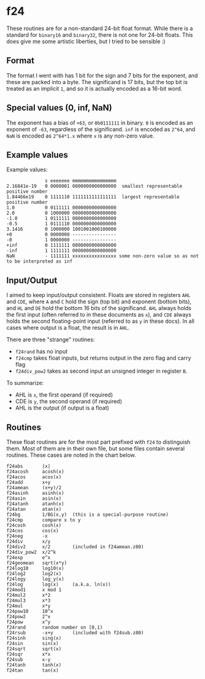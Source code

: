 # f24
These routines are for a non-standard 24-bit float format. While there is a
standard for `binary16` and `binary32`, there is not one for 24-bit floats.
This does give me some artistic liberties, but I tried to be sensible :)

## Format
The format I went with has 1 bit for the sign and 7 bits for the exponent, and
these are packed into a byte. The significand is 17 bits, but the top bit
is treated as an implicit `1`, and so it is actually encoded as a 16-bit word.

## Special values (0, inf, NaN)
The exponent has a bias of `+63`, or `0b0111111` in binary. `0` is encoded as an
exponent of `-63`, regardless of the significand. `inf` is encoded as `2^64`,
and `NaN` is encoded as `2^64*1.x` where `x` is any non-zero value.

## Example values
Example values:
```
              s eeeeeee mmmmmmmmmmmmmmmm
2.16841e-19   0 0000001 0000000000000000  smallest representable positive number
1.84466e19    0 1111110 1111111111111111  largest representable positive number
1.0           0 0111111 0000000000000000
2.0           0 1000000 0000000000000000
-1.0          1 0111111 0000000000000000
-0.5          1 0111110 0000000000000000
3.1416        0 1000000 1001001000100000
+0            0 0000000 ----------------
-0            1 0000000 ----------------
+inf          0 1111111 0000000000000000
-inf          1 1111111 0000000000000000
NaN           - 1111111 xxxxxxxxxxxxxxxx some non-zero value so as not to be interpreted as inf
```

## Input/Output
I aimed to keep input/output consistent. Floats are stored in registers `AHL`
and `CDE`, where `A` and `C` hold the sign (top bit) and exponent (bottom bits),
and `HL` and `DE` hold the bottom 16 bits of the significand. `AHL` always holds
the first input (often referred to in these documents as `x`), and `CDE` always
holds the second floating-point input (referred to as `y` in these docs). In all
cases where output is a float, the result is in `AHL`.

There are three "strange" routines:
* `f24rand` has no input
* `f24cmp` takes float inputs, but returns output in the zero flag and carry flag
* `f24div_pow2` takes as second input an unsigned integer in register `B`.

To summarize:
*  AHL is `x`, the first operand (if required)
*  CDE is `y`, the second operand (if required)
*  AHL is the output (if output is a float)


## Routines
These float routines are for the most part prefixed with `f24` to distinguish
them. Most of them are in their own file, but some files contain several
routines. These cases are noted in the chart below.

```
f24abs       |x|
f24acosh     acosh(x)
f24acos      acos(x)
f24add       x+y
f24amean     (x+y)/2
f24asinh     asinh(x)
f24asin      asin(x)
f24atanh     atanh(x)
f24atan      atan(x)
f24bg        1/BG(x,y)  (this is a special-purpose routine)
f24cmp       compare x to y
f24cosh      cosh(x)
f24cos       cos(x)
f24neg       -x
f24div       x/y
f24div2      x/2        (included in f24amean.z80)
f24div_pow2  x/2^k
f24exp       e^x
f24geomean   sqrt(x*y)
f24log10     log10(x)
f24log2      log2(x)
f24logy      log_y(x)
f24log       log(x)     (a.k.a. ln(x))
f24mod1      x mod 1
f24mul2      x*2
f24mul3      x*3
f24mul       x*y
f24pow10     10^x
f24pow2      2^x
f24pow       x^y
f24rand      random number on [0,1)
f24rsub      -x+y       (included with f24sub.z80)
f24sinh      sing(x)
f24sin       sin(x)
f24sqrt      sqrt(x)
f24sqr       x*x
f24sub       x-y
f24tanh      tanh(x)
f24tan       tan(x)
```
